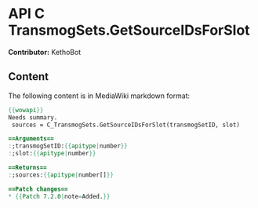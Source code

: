 # API C TransmogSets.GetSourceIDsForSlot

**Contributor:** KethoBot

## Content

The following content is in MediaWiki markdown format:

```mediawiki
{{wowapi}}
Needs summary.
 sources = C_TransmogSets.GetSourceIDsForSlot(transmogSetID, slot)

==Arguments==
:;transmogSetID:{{apitype|number}}
:;slot:{{apitype|number}}

==Returns==
:;sources:{{apitype|number[]}}

==Patch changes==
* {{Patch 7.2.0|note=Added.}}
```